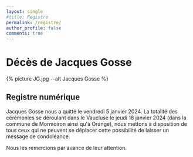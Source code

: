 ```yaml
---
layout: single
#title: Registre
permalink: /registre/
author_profile: false
comments: true
---
```


# Décès de Jacques Gosse #

{% picture JG.jpg --alt Jacques Gosse %}

## Registre numérique ##

Jacques Gosse nous a quitté le vendredi  5 janvier 2024. La totalité des cérémonies se déroulant dans le Vaucluse le jeudi 18 janvier 2024 (dans la commune de Mormoiron ainsi qu'à Orange), nous mettons à disposition de tous ceux qui ne peuvent se déplacer cette possibilité de laisser un message de condoléance.  

Nous les remercions par avance de leur attention. 


